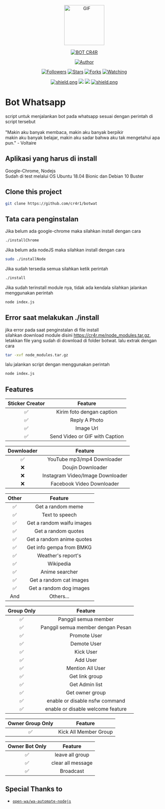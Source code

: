 <p align="center">
<img src="https://media.giphy.com/media/4dM1U76aAQ3dbE6bc3/giphy.gif" alt="GIF" width="128" height="128"/>
</p>
<p align="center">
<a href="#"><img title="BOT CR4R" src="https://img.shields.io/badge/cr4r BOT-green?colorA=%23ff0000&colorB=%23017e40&style=for-the-badge"></a>
</p>
<p align="center">
<a href="https://github.com/cr4r"><img title="Author" src="https://img.shields.io/badge/Author-CR4R-blue.svg?style=for-the-badge&logo=github"></a>
</p>
<p align="center">
<a href="https://github.com/cr4r/followers"><img title="Followers" src="https://img.shields.io/github/followers/cr4r?color=blue&style=flat-circle"></a>
<a href="https://github.com/cr4r/"><img title="Stars" src="https://img.shields.io/github/stars/cr4r/botwat?color=red&style=flat-square"></a>
<a href="https://github.com/cr4r/botwat/network/members"><img title="Forks" src="https://img.shields.io/github/forks/cr4r/botwat?color=blue&style=flat-circle"></a>
<a href="https://github.com/cr4r/botwat/watchers"><img title="Watching" src="https://img.shields.io/github/watchers/cr4r/botwat?label=Watchers&color=blue&style=flat-square"></a>
</p>
<p align="center">
<a href="https://open-wa.github.io/wa-automate-nodejs/"><img src="https://img.shields.io/badge/wa--automate-V.3.0.16-green?style=flat&logo=npm" alt="shield.png"></a>
<img src="https://badges.frapsoft.com/os/v1/open-source.svg?v=102)](https://github.com/ellerbrock/open-source-badges/">
<img src="http://hits.dwyl.com/cr4r/botwat.svg"/>
<a href="https://github.com/cr4r"><img src="https://img.shields.io/badge/license-GNU%20GPL%20v3-green?style=flat-square" alt="shield.png"></a>
</p>

# Bot Whatsapp

script untuk menjalankan bot pada whatsapp sesuai dengan perintah di script tersebut <br><br>
"Makin aku banyak membaca, makin aku banyak berpikir<br>
makin aku banyak belajar, makin aku sadar bahwa aku tak mengetahui apa pun." - Voltaire

## Aplikasi yang harus di install

Google-Chrome, Nodejs<br>
Sudah di test melalui OS Ubuntu 18.04 Bionic dan Debian 10 Buster

## Clone this project

```bash
git clone https://github.com/cr4r1/botwat
```

## Tata cara penginstalan

Jika belum ada google-chrome maka silahkan install dengan cara<br>

```bash
./installChrome
```

Jika belum ada nodeJS maka silahkan install dengan cara

```bash
sudo ./installNode
```

Jika sudah tersedia semua silahkan ketik perintah

```bash
./install
```

Jika sudah terinstall module nya, tidak ada kendala silahkan jalankan menggunakan perintah

```bash
node index.js
```

## Error saat melakukan ./install

jika error pada saat penginstalan di file install<br>
silahkan download module disini https://cr4r.me/node_modules.tar.gz, letakkan file yang sudah di download di folder botwat. lalu extrak dengan cara <br>

```bash
tar -xvf node_modules.tar.gz
```

lalu jalankan script dengan menggunakan perintah

```bash
node index.js
```

## Features

| Sticker Creator |            Feature             |
| :-------------: | :----------------------------: |
|       ✅        |   Kirim foto dengan caption    |
|       ✅        |         Reply A Photo          |
|       ✅        |           Image Url            |
|       ✅        | Send Video or GIF with Caption |

| Downloader |             Feature              |
| :--------: | :------------------------------: |
|     ✅     |    YouTube mp3/mp4 Downloader    |
|     ❌     |        Doujin Downloader         |
|     ❌     | Instagram Video/Image Downloader |
|     ❌     |    Facebook Video Downloader     |

| Other |          Feature          |
| :---: | :-----------------------: |
|  ✅   |     Get a random meme     |
|  ✅   |      Text to speech       |
|  ✅   | Get a random waifu images |
|  ✅   |    Get a random quotes    |
|  ✅   | Get a random anime quotes |
|  ✅   | Get info gempa from BMKG  |
|  ✅   |    Weather's report's     |
|  ✅   |         Wikipedia         |
|  ✅   |      Anime searcher       |
|  ✅   |  Get a random cat images  |
|  ✅   |  Get a random dog images  |
|  And  |         Others...         |

| Group Only |              Feature              |
| :--------: | :-------------------------------: |
|     ✅     |       Panggil semua member        |
|     ✅     | Panggil semua member dengan Pesan |
|     ✅     |           Promote User            |
|     ✅     |            Demote User            |
|     ✅     |             Kick User             |
|     ✅     |             Add User              |
|     ✅     |         Mention All User          |
|     ✅     |          Get link group           |
|     ✅     |          Get Admin list           |
|     ✅     |          Get owner group          |
|     ✅     |  enable or disable nsfw command   |
|     ✅     | enable or disable welcome feature |

| Owner Group Only |        Feature        |
| :--------------: | :-------------------: |
|        ✅        | Kick All Member Group |

| Owner Bot Only |      Feature      |
| :------------: | :---------------: |
|       ✅       |  leave all group  |
|       ✅       | clear all message |
|       ✅       |     Broadcast     |

## Special Thanks to

- [`open-wa/wa-automate-nodejs`](https://github.com/open-wa/wa-automate-nodejs)

<!-- ### Donate
* [`Saweria`](https://saweria.co/donate/cr4r) -->
